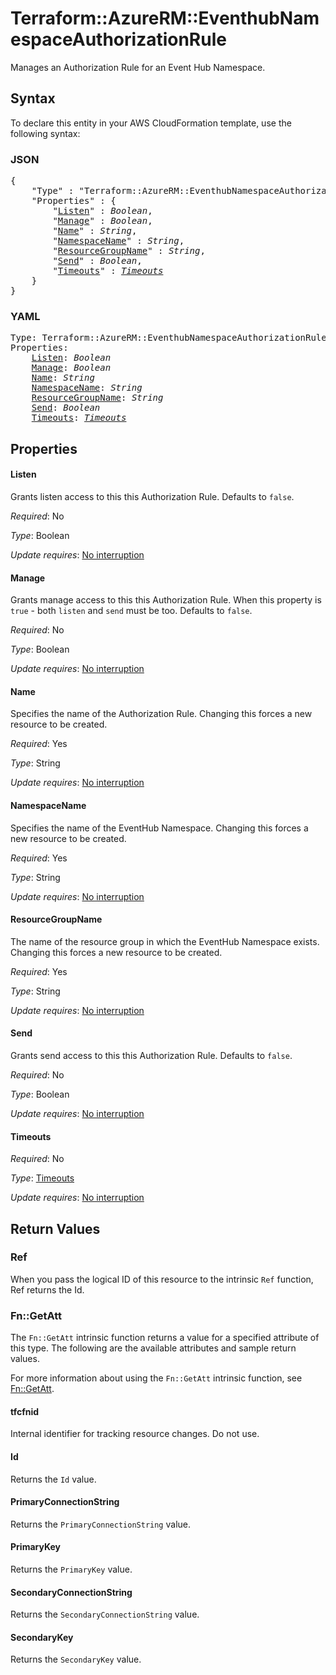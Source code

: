 # Terraform::AzureRM::EventhubNamespaceAuthorizationRule

Manages an Authorization Rule for an Event Hub Namespace.

## Syntax

To declare this entity in your AWS CloudFormation template, use the following syntax:

### JSON

<pre>
{
    "Type" : "Terraform::AzureRM::EventhubNamespaceAuthorizationRule",
    "Properties" : {
        "<a href="#listen" title="Listen">Listen</a>" : <i>Boolean</i>,
        "<a href="#manage" title="Manage">Manage</a>" : <i>Boolean</i>,
        "<a href="#name" title="Name">Name</a>" : <i>String</i>,
        "<a href="#namespacename" title="NamespaceName">NamespaceName</a>" : <i>String</i>,
        "<a href="#resourcegroupname" title="ResourceGroupName">ResourceGroupName</a>" : <i>String</i>,
        "<a href="#send" title="Send">Send</a>" : <i>Boolean</i>,
        "<a href="#timeouts" title="Timeouts">Timeouts</a>" : <i><a href="timeouts.md">Timeouts</a></i>
    }
}
</pre>

### YAML

<pre>
Type: Terraform::AzureRM::EventhubNamespaceAuthorizationRule
Properties:
    <a href="#listen" title="Listen">Listen</a>: <i>Boolean</i>
    <a href="#manage" title="Manage">Manage</a>: <i>Boolean</i>
    <a href="#name" title="Name">Name</a>: <i>String</i>
    <a href="#namespacename" title="NamespaceName">NamespaceName</a>: <i>String</i>
    <a href="#resourcegroupname" title="ResourceGroupName">ResourceGroupName</a>: <i>String</i>
    <a href="#send" title="Send">Send</a>: <i>Boolean</i>
    <a href="#timeouts" title="Timeouts">Timeouts</a>: <i><a href="timeouts.md">Timeouts</a></i>
</pre>

## Properties

#### Listen

Grants listen access to this this Authorization Rule. Defaults to `false`.

_Required_: No

_Type_: Boolean

_Update requires_: [No interruption](https://docs.aws.amazon.com/AWSCloudFormation/latest/UserGuide/using-cfn-updating-stacks-update-behaviors.html#update-no-interrupt)

#### Manage

Grants manage access to this this Authorization Rule. When this property is `true` - both `listen` and `send` must be too. Defaults to `false`.

_Required_: No

_Type_: Boolean

_Update requires_: [No interruption](https://docs.aws.amazon.com/AWSCloudFormation/latest/UserGuide/using-cfn-updating-stacks-update-behaviors.html#update-no-interrupt)

#### Name

Specifies the name of the Authorization Rule. Changing this forces a new resource to be created.

_Required_: Yes

_Type_: String

_Update requires_: [No interruption](https://docs.aws.amazon.com/AWSCloudFormation/latest/UserGuide/using-cfn-updating-stacks-update-behaviors.html#update-no-interrupt)

#### NamespaceName

Specifies the name of the EventHub Namespace. Changing this forces a new resource to be created.

_Required_: Yes

_Type_: String

_Update requires_: [No interruption](https://docs.aws.amazon.com/AWSCloudFormation/latest/UserGuide/using-cfn-updating-stacks-update-behaviors.html#update-no-interrupt)

#### ResourceGroupName

The name of the resource group in which the EventHub Namespace exists. Changing this forces a new resource to be created.

_Required_: Yes

_Type_: String

_Update requires_: [No interruption](https://docs.aws.amazon.com/AWSCloudFormation/latest/UserGuide/using-cfn-updating-stacks-update-behaviors.html#update-no-interrupt)

#### Send

Grants send access to this this Authorization Rule. Defaults to `false`.

_Required_: No

_Type_: Boolean

_Update requires_: [No interruption](https://docs.aws.amazon.com/AWSCloudFormation/latest/UserGuide/using-cfn-updating-stacks-update-behaviors.html#update-no-interrupt)

#### Timeouts

_Required_: No

_Type_: <a href="timeouts.md">Timeouts</a>

_Update requires_: [No interruption](https://docs.aws.amazon.com/AWSCloudFormation/latest/UserGuide/using-cfn-updating-stacks-update-behaviors.html#update-no-interrupt)

## Return Values

### Ref

When you pass the logical ID of this resource to the intrinsic `Ref` function, Ref returns the Id.

### Fn::GetAtt

The `Fn::GetAtt` intrinsic function returns a value for a specified attribute of this type. The following are the available attributes and sample return values.

For more information about using the `Fn::GetAtt` intrinsic function, see [Fn::GetAtt](https://docs.aws.amazon.com/AWSCloudFormation/latest/UserGuide/intrinsic-function-reference-getatt.html).

#### tfcfnid

Internal identifier for tracking resource changes. Do not use.

#### Id

Returns the <code>Id</code> value.

#### PrimaryConnectionString

Returns the <code>PrimaryConnectionString</code> value.

#### PrimaryKey

Returns the <code>PrimaryKey</code> value.

#### SecondaryConnectionString

Returns the <code>SecondaryConnectionString</code> value.

#### SecondaryKey

Returns the <code>SecondaryKey</code> value.

